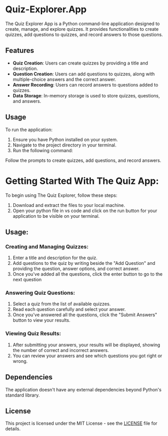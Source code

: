 # Quiz-Explorer.App

The Quiz Explorer App is a Python command-line application designed to create, manage, and explore quizzes. It provides functionalities to create quizzes, add questions to quizzes, and record answers to those questions.

## Features

- **Quiz Creation**: Users can create quizzes by providing a title and description.
- **Question Creation**: Users can add questions to quizzes, along with multiple-choice answers and the correct answer.
- **Answer Recording**: Users can record answers to questions added to quizzes.
- **Data Storage**: In-memory storage is used to store quizzes, questions, and answers.

## Usage

To run the application:

1. Ensure you have Python installed on your system.
2. Navigate to the project directory in your terminal.
3. Run the following command:


Follow the prompts to create quizzes, add questions, and record answers.


# Getting Started With The Quiz App:

To begin using The Quiz Explorer, follow these steps:

1. Download and extract the files to your local machine.
2. Open your python file in vs code and click on the run button for your application to be visible on your terminal.

## Usage:

### Creating and Managing Quizzes:

1. Enter a title and description for the quiz.
2. Add questions to the quiz by writing beside the "Add Question" and providing the question, answer options, and correct answer.
3. Once you've added all the questions, click the enter button to go to the next question

### Answering Quiz Questions:

1. Select a quiz from the list of available quizzes.
2. Read each question carefully and select your answer.
3. Once you've answered all the questions, click the "Submit Answers" button to view your results.

### Viewing Quiz Results:

1. After submitting your answers, your results will be displayed, showing the number of correct and incorrect answers.
2. You can review your answers and see which questions you got right or wrong.

## Dependencies

The application doesn't have any external dependencies beyond Python's standard library.

## License

This project is licensed under the MIT License - see the [LICENSE](LICENSE) file for details.
